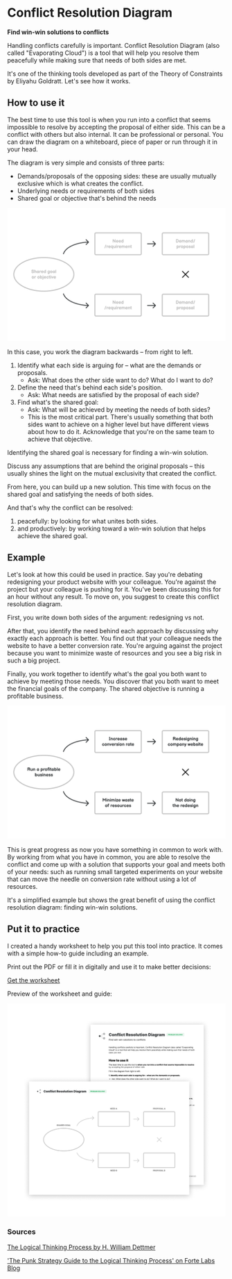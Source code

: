 # Conflict Resolution Diagram

**Find win-win solutions to conflicts**

Handling conflicts carefully is important. Conflict Resolution Diagram (also called "Evaporating Cloud") is a tool that will help you resolve them peacefully while making sure that needs of both sides are met.

It's one of the thinking tools developed as part of the Theory of Constraints by Eliyahu Goldratt. Let's see how it works.

How to use it
-------------

The best time to use this tool is when you run into a conflict that seems impossible to resolve by accepting the proposal of either side. This can be a conflict with others but also internal. It can be professional or personal. You can draw the diagram on a whiteboard, piece of paper or run through it in your head.

The diagram is very simple and consists of three parts:

* Demands/proposals of the opposing sides: these are usually mutually exclusive which is what creates the conflict.
* Underlying needs or requirements of both sides
* Shared goal or objective that's behind the needs

![Conflict Resolution Diagram](./images/conflict_resolution_diagram_1.png)

In this case, you work the diagram backwards – from right to left.

1.  Identify what each side is arguing for – what are the demands or proposals.
    * Ask: What does the other side want to do? What do I want to do?
2.  Define the need that's behind each side's position.
    * Ask: What needs are satisfied by the proposal of each side?
3.  Find what's the shared goal:
    * Ask: What will be achieved by meeting the needs of both sides?
    * This is the most critical part. There's usually something that both sides want to achieve on a higher level but have different views about how to do it. Acknowledge that you're on the same team to achieve that objective.

Identifying the shared goal is necessary for finding a win-win solution.

Discuss any assumptions that are behind the original proposals – this usually shines the light on the mutual exclusivity that created the conflict.

From here, you can build up a new solution. This time with focus on the shared goal and satisfying the needs of both sides.

And that's why the conflict can be resolved:

1.  peacefully: by looking for what unites both sides.
2.  and productively: by working toward a win-win solution that helps achieve the shared goal.

Example
-------

Let's look at how this could be used in practice. Say you're debating redesigning your product website with your colleague. You're against the project but your colleague is pushing for it. You've been discussing this for an hour without any result. To move on, you suggest to create this conflict resolution diagram.

First, you write down both sides of the argument: redesigning vs not. 

After that, you identify the need behind each approach by discussing why exactly each approach is better. You find out that your colleague needs the website to have a better conversion rate. You're arguing against the project because you want to minimize waste of resources and you see a big risk in such a big project.

Finally, you work together to identify what's the goal you both want to achieve by meeting those needs. You discover that you both want to meet the financial goals of the company. The shared objective is running a profitable business.

![](./images/conflict_resolution_diagram_2.png)

This is great progress as now you have something in common to work with. By working from what you have in common, you are able to resolve the conflict and come up with a solution that supports your goal and meets both of your needs: such as running small targeted experiments on your website that can move the needle on conversion rate without using a lot of resources.

It's a simplified example but shows the great benefit of using the conflict resolution diagram: finding win-win solutions.

Put it to practice
------------------

I created a handy worksheet to help you put this tool into practice. It comes with a simple how-to guide including an example.

Print out the PDF or fill it in digitally and use it to make better decisions:

[Get the worksheet](https://gumroad.com/l/untools-worksheets)

Preview of the worksheet and guide:

![Preview of the Conflict Resolution Diagram worksheet](./images/conflict_resolution_diagram_3.png)

### Sources

[The Logical Thinking Process by H. William Dettmer](https://www.goodreads.com/book/show/2147388.The_Logical_Thinking_Process)

['The Punk Strategy Guide to the Logical Thinking Process' on Forte Labs Blog](https://fortelabs.co/blog/the-punk-strategy-guide-to-the-logical-thinking-process/)